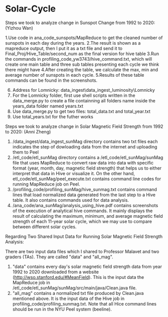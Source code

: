 # Solar-Cycle

Steps we took to analyze change in Sunspot Change from 1992 to 2020: (Yizhou Wan)

1.Use code in ana_code_sunspots/MapReduce to get the cleaned number of sunspots in each day during the years.
2.The result is shown as a mapreduce output, then I put it as a txt file and send it to Final_Proj/Hive_Table/second_num as the final version for hive table
3.Run the commands in profiling_code_yw3743/hive_command.txt, which will create one main table and three sub tables presenting each cycle we think there might have
4.After creating the table, we calculate the max, min and average number of sunspots in each cycle.
5.Results of these table commands can be found in the screenshots.

6. Address for Lomnicky: data_ingest\data_ingest_luminosity\Lomnicky
7. For the Lomnicky folder, first use shell scripts written in the data_merge.py to create a file containning all folders name inside the years_data folder named years.txt
8. Use data_merge.py to get two files: total_data.txt and total_year.txt
9. Use total_years.txt for the futher works

Steps we took to analyze change in Solar Magnetic Field Strength from 1992 to 2020: (Anni Zheng)

1. /data_ingest/data_ingest_sunMag directory contains two txt files each indicates the step of dowloading data from the internet and uploading them to Peel
2. /etl_code/etl_sunMag directory contains a /etl_code/etl_sunMag/sunMag file that uses MapReduce to convert raw data into data with specific format (year, month, day, magnetic field strength) that helps us to either interpret that data in Hive or visualize it. On the other hand, etl_code/etl_sunMag/peel_execute.txt contains command line codes for running MapReduce job on Peel.
3. /profiling_code/profiling_sunMag/hive_sunmag.txt contains command lines that load normalized data generated from the last step to a Hive table. It also contains commands used for data analysis.
4. /ana_code/ana_sunMag/analysis_using_hive.pdf contains screenshots of the execution of analytical hive commands. It mainly displays the result of calculating the maximum, minimum, and average magnetic field strength of each 11-year solar cycle, which we may use to compare between different solar cycles.


Regarding Two Shared Input Data for Running Solar Magnetic Field Strength Analysis:

There are two input data files which I shared to Professor Malavet and two graders (TAs). They are called "data" and "all_mag".

1. "data" contains every day's solar magnetic field strength data from year 1992 to 2020 downloaded from a website (http://wso.stanford.edu/#MeanField).
This is the input data the MapReduce job in /etl_code/etl_sunMag/sunMag/src/main/java/Clean.java file. 
2. "all_mag" contains a normalized txt file produced by Clean.java mentioned above.
It is the input data of the Hive job in profiling_code/profiling_sunmag.txt. Note that all Hice command lines should be run in the NYU Peel system (beeline). 
